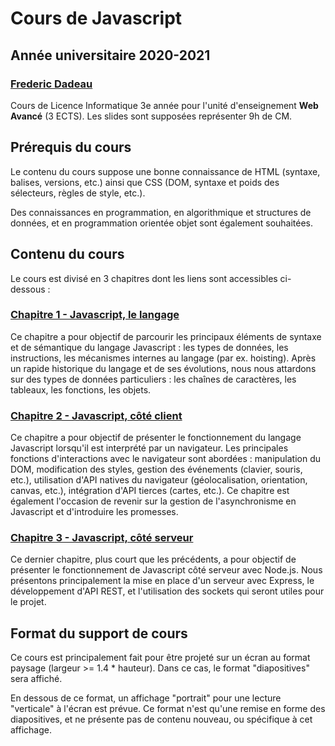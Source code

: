 # Cours de Javascript

## Année universitaire 2020-2021

###  [Frederic Dadeau](mailto:frederic.dadeau@univ-fcomte.fr)

Cours de Licence Informatique 3e année pour l'unité d'enseignement **Web Avancé** (3 ECTS). Les slides sont supposées représenter 9h de CM.


## Prérequis du cours

Le contenu du cours suppose une bonne connaissance de HTML (syntaxe, balises, versions, etc.) ainsi que CSS (DOM, syntaxe et poids des sélecteurs, règles de style, etc.). 

Des connaissances en programmation, en algorithmique et structures de données, et en programmation orientée objet sont également souhaitées. 


## Contenu du cours

Le cours est divisé en 3 chapitres dont les liens sont accessibles ci-dessous : 

### <a href="https://fdadeau.github.io/CoursJS/html/chap1-JS-langage.html" target="_blank">Chapitre 1 - Javascript, le langage</a>

Ce chapitre a pour objectif de parcourir les principaux éléments de syntaxe et de sémantique du langage Javascript : les types de données, les instructions, les mécanismes internes au langage (par ex. hoisting). Après un rapide historique du langage et de ses évolutions, nous nous attardons sur des types de données particuliers : les chaînes de caractères, les tableaux, les fonctions, les objets. 

### [Chapitre 2 - Javascript, côté client](https://fdadeau.github.io/CoursJS/html/chap2-JS-client.html)

Ce chapitre a pour objectif de présenter le fonctionnement du langage Javascript lorsqu'il est interprété par un navigateur. Les principales fonctions d'interactions avec le navigateur sont abordées : manipulation du DOM, modification des styles, gestion des événements (clavier, souris, etc.), utilisation d'API natives du navigateur (géolocalisation, orientation, canvas, etc.), intégration d'API tierces (cartes, etc.). Ce chapitre est également l'occasion de revenir sur la gestion de l'asynchronisme en Javascript et d'introduire les promesses.


### [Chapitre 3 - Javascript, côté serveur](https://fdadeau.github.io/CoursJS/html/chap3-JS-serveur.html)

Ce dernier chapitre, plus court que les précédents, a pour objectif de présenter le fonctionnement de Javascript côté serveur avec Node.js. 
Nous présentons principalement la mise en place d'un serveur avec Express, le développement d'API REST, et l'utilisation des sockets qui seront utiles pour le projet.



## Format du support de cours

Ce cours est principalement fait pour être projeté sur un écran au format paysage (largeur >= 1.4 * hauteur). 
Dans ce cas, le format "diapositives" sera affiché. 

En dessous de ce format, un affichage "portrait" pour une lecture "verticale" à l'écran est prévue. Ce format n'est qu'une remise en forme des diapositives, et ne présente pas de contenu nouveau, ou spécifique à cet affichage. 

